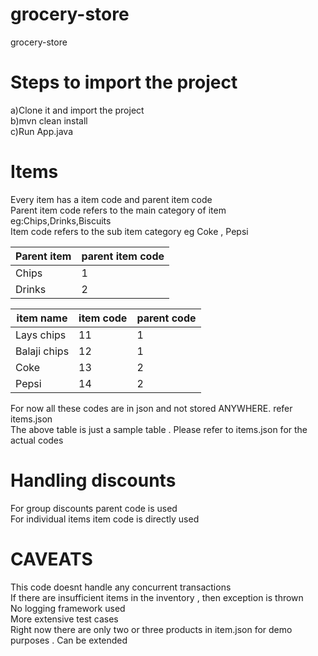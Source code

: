 # grocery-store
grocery-store

# Steps to import the project
a)Clone it and import the project </br>
b)mvn clean install </br>
c)Run App.java </br>


# Items
Every item has a item code and parent item code </br>
Parent item code refers to the main category of item eg:Chips,Drinks,Biscuits </br>
Item code refers to the sub item category eg Coke , Pepsi </br>

| Parent item   | parent item code |
| ------------- | -------------    |
| Chips         | 1                |
| Drinks        | 2                |

| item name     | item code     | parent code |
| ------------- | ------------- | -------------
| Lays chips    | 11            |   1         |
| Balaji chips  | 12            |   1         |
| Coke          | 13            |   2         |
| Pepsi         | 14            |   2         |

For now all these codes are in json and not stored ANYWHERE. refer items.json </br>
The above table is just a sample table . Please refer to items.json for the actual codes </br>

# Handling discounts
For group discounts parent code is used </br>
For individual items item code is directly used </br>

# CAVEATS
This code doesnt handle any concurrent transactions </br>
If there are insufficient items in the inventory , then exception is thrown </br>
No logging framework used </br>
More extensive test cases </br>
Right now there are only two or three products in item.json for demo purposes . Can be extended
